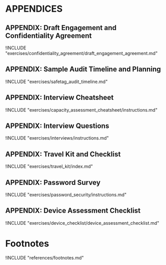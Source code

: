 
# APPENDICES

<!-- Definitions -->
<!-- ## APPENDIX: Code of Conduct and SAFETAG Governance

!INCLUDE "document_matter/CODE_OF_CONDUCT.md" -->

<!-- ## APPENDIX: How to read SAFETAG

!INCLUDE "document_matter/how_to_read_this_guide.guide.md" -->

<!-- ## APPENDIX: How to contribute to SAFETAG

!INCLUDE "document_matter/CONTRIBUTING.md" -->

## APPENDIX: Draft Engagement and Confidentiality Agreement

!INCLUDE "exercises/confidentiality_agreement/draft_engagement_agreement.md"

## APPENDIX: Sample Audit Timeline and Planning

!INCLUDE "exercises/safetag_audit_timeline.md"

## APPENDIX: Interview Cheatsheet

!INCLUDE "exercises/capacity_assessment_cheatsheet/instructions.md"

## APPENDIX: Interview Questions

!INCLUDE "exercises/interviews/instructions.md"

## APPENDIX: Travel Kit and Checklist

!INCLUDE "exercises/travel_kit/index.md"

<!-- ## APPENDIX: Password Dictionaries

!INCLUDE "exercises/password_security/dictionary_creation.md" -->

## APPENDIX: Password Survey

!INCLUDE "exercises/password_security/instructions.md"

## APPENDIX: Device Assessment Checklist

!INCLUDE "exercises/device_checklist/device_assessment_checklist.md"

<!-- ## APPENDIX: Remote Facilitation

!INCLUDE "exercises/remote_facilitation/index.md" -->

# Footnotes

<!-- Load Footnotes -->
!INCLUDE "references/footnotes.md"
